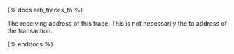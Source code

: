 {% docs arb_traces_to %}

The receiving address of this trace. This is not necessarily the to address of the transaction. 

{% enddocs %}